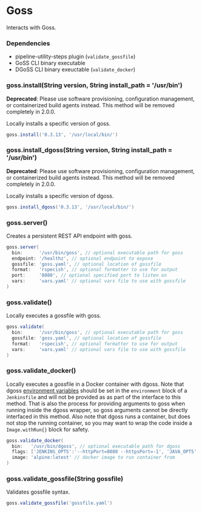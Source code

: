 # Goss

Interacts with Goss.

### Dependencies

- pipeline-utility-steps plugin (`validate_gossfile`)
- GoSS CLI binary executable
- DGoSS CLI binary exeuctable (`validate_docker`)

### goss.install(String version, String install_path = '/usr/bin')
**Deprecated**:
Please use software provisioning, configuration management, or containerized build agents instead. This method will be removed completely in 2.0.0.

Locally installs a specific version of goss.

```groovy
goss.install('0.3.13', '/usr/local/bin/')
```

### goss.install_dgoss(String version, String install_path = '/usr/bin')
**Deprecated**:
Please use software provisioning, configuration management, or containerized build agents instead. This method will be removed completely in 2.0.0.

Locally installs a specific version of dgoss.

```groovy
goss.install_dgoss('0.3.13', '/usr/local/bin/')
```

### goss.server()
Creates a persistent REST API endpoint with goss.

```groovy
goss.server(
  bin:      '/usr/bin/goss', // optional executable path for goss
  endpoint: '/healthz', // optional endpoint to expose
  gossfile: 'goss.yaml', // optional location of gossfile
  format:   'rspecish', // optional formatter to use for output
  port:     '8080', // optional specified port to listen on
  vars:     'vars.yaml' // optional vars file to use with gossfile
)
```

### goss.validate()
Locally executes a gossfile with goss.

```groovy
goss.validate(
  bin:      '/usr/bin/goss', // optional executable path for goss
  gossfile: 'goss.yaml', // optional location of gossfile
  format:   'rspecish', // optional formatter to use for output
  vars:     'vars.yaml' // optional vars file to use with gossfile
)
```

### goss.validate_docker()
Locally executes a gossfile in a Docker container with dgoss.
Note that dgoss [environment variables](https://github.com/aelsabbahy/goss/tree/master/extras/dgoss#environment-vars-and-defaults) should be set in the `environment` block of a `Jenkinsfile` and will not be provided as as part of the interface to this method. That is also the process for providing arguments to goss when running inside the dgoss wrapper, so goss arguments cannot be directly interfaced in this method. Also note that dgoss runs a container, but does not stop the running container, so you may want to wrap the code inside a `Image.withRun{}` block for safety.

```groovy
goss.validate_docker(
  bin:   '/usr/bin/dgoss', // optional executable path for dgoss
  flags: ['JENKINS_OPTS':'--httpPort=8080 --httpsPort=-1', 'JAVA_OPTS':'-Xmx1048m'], // optional flags for container run
  image: 'alpine:latest' // docker image to run container from
)
```

### goss.validate_gossfile(String gossfile)
Validates gossfile syntax.

```groovy
goss.validate_gossfile('gossfile.yaml')
```
